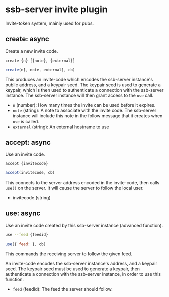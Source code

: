 # ssb-server invite plugin

Invite-token system, mainly used for pubs.


## create: async

Create a new invite code.

```bash
create {n} [{note}, {external}]
```

```js
create(n[, note, external], cb)
```

This produces an invite-code which encodes the ssb-server instance's public address, and a keypair seed.
The keypair seed is used to generate a keypair, which is then used to authenticate a connection with the ssb-server instance.
The ssb-server instance will then grant access to the `use` call.

- `n` (number): How many times the invite can be used before it expires.
- `note` (string): A note to associate with the invite code. The ssb-server instance will
    include this note in the follow message that it creates when `use` is
    called.
- `external` (string): An external hostname to use


## accept: async

Use an invite code.

```bash
accept {invitecode}
```

```js
accept(invitecode, cb)
```

This connects to the server address encoded in the invite-code, then calls `use()` on the server.
It will cause the server to follow the local user.

 - invitecode (string)


## use: async

Use an invite code created by this ssb-server instance (advanced function).

```bash
use --feed {feedid}
```

```js
use({ feed: }, cb)
```

This commands the receiving server to follow the given feed.

An invite-code encodes the ssb-server instance's address, and a keypair seed.
The keypair seed must be used to generate a keypair, then authenticate a connection with the ssb-server instance, in order to use this function.

 - `feed` (feedid): The feed the server should follow.

